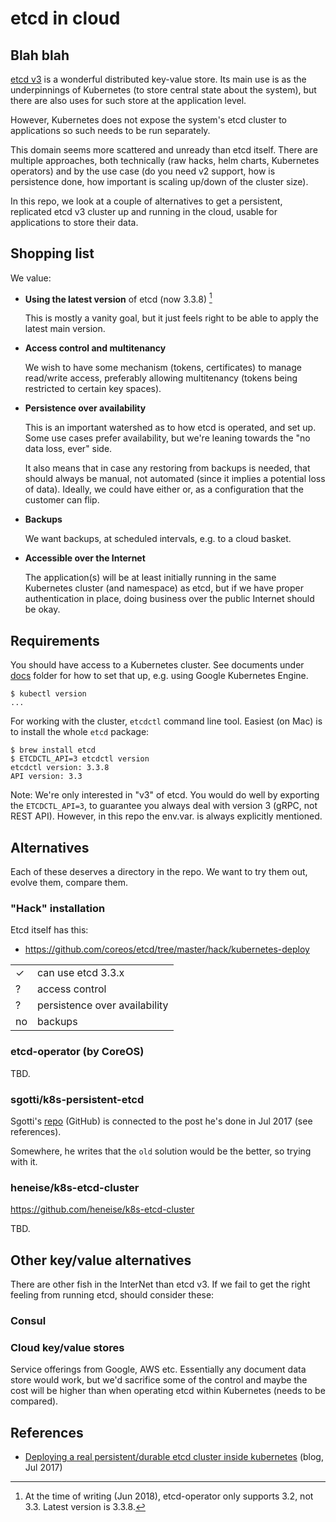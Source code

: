 # etcd in cloud

## Blah blah

[etcd v3](https://coreos.com/etcd/) is a wonderful distributed key-value store. Its main use is as the underpinnings of Kubernetes (to store central state about the system), but there are also uses for such store at the application level.

However, Kubernetes does not expose the system's etcd cluster to applications so such needs to be run separately.

This domain seems more scattered and unready than etcd itself. There are multiple approaches, both technically (raw hacks, helm charts, Kubernetes operators) and by the use case (do you need v2 support, how is persistence done, how important is scaling up/down of the cluster size).

In this repo, we look at a couple of alternatives to get a persistent, replicated etcd v3 cluster up and running in the cloud, usable for applications to store their data.

## Shopping list

We value:

- **Using the latest version** of etcd (now 3.3.8) [^1]

  This is mostly a vanity goal, but it just feels right to be able to apply the latest main version.

- **Access control and multitenancy**
  
  We wish to have some mechanism (tokens, certificates) to manage read/write access, preferably allowing multitenancy (tokens being restricted to certain key spaces).
    
- **Persistence over availability**
  
  This is an important watershed as to how etcd is operated, and set up. Some use cases prefer availability, but we're leaning towards the "no data loss, ever" side.
  
  It also means that in case any restoring from backups is needed, that should always be manual, not automated (since it implies a potential loss of data). Ideally, we could have either or, as a configuration that the customer can flip.
  
- **Backups**

  We want backups, at scheduled intervals, e.g. to a cloud basket.

- **Accessible over the Internet**

  The application(s) will be at least initially running in the same Kubernetes cluster (and namespace) as etcd, but if we have proper authentication in place, doing business over the public Internet should be okay.

[^1]: At the time of writing (Jun 2018), etcd-operator only supports 3.2, not 3.3. Latest version is 3.3.8.


## Requirements

You should have access to a Kubernetes cluster. See documents under [docs](docs/) folder for how to set that up, e.g. using Google Kubernetes Engine.

```
$ kubectl version    
...
```

For working with the cluster, `etcdctl` command line tool. Easiest (on Mac) is to install the whole `etcd` package:

```
$ brew install etcd
$ ETCDCTL_API=3 etcdctl version
etcdctl version: 3.3.8
API version: 3.3
```

Note: We're only interested in "v3" of etcd. You would do well by exporting the `ETCDCTL_API=3`, to guarantee you always deal with version 3 (gRPC, not REST API). However, in this repo the env.var. is always explicitly mentioned.


## Alternatives

Each of these deserves a directory in the repo. We want to try them out, evolve them, compare them.

### "Hack" installation

Etcd itself has this:

- https://github.com/coreos/etcd/tree/master/hack/kubernetes-deploy

|||
|---|---|
|&check;|can use etcd 3.3.x|
|?|access control|
|?|persistence over availability|
|no|backups|

### etcd-operator (by CoreOS)

TBD.

### sgotti/k8s-persistent-etcd

Sgotti's [repo](https://github.com/sgotti/k8s-persistent-etcd) (GitHub) is connected to the post he's done in Jul 2017 (see references).

Somewhere, he writes that the `old` solution would be the better, so trying with it.

### heneise/k8s-etcd-cluster

https://github.com/heneise/k8s-etcd-cluster

TBD.


## Other key/value alternatives

There are other fish in the InterNet than etcd v3. If we fail to get the right feeling from running etcd, should consider these:

### Consul

### Cloud key/value stores

Service offerings from Google, AWS etc. Essentially any document data store would work, but we'd sacrifice some of the control and maybe the cost will be higher than when operating etcd within Kubernetes (needs to be compared).


## References

- [Deploying a real persistent/durable etcd cluster inside kubernetes](https://sgotti.me/post/kubernetes-persistent-etcd/) (blog, Jul 2017)






